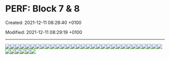 # PERF: Block 7 & 8

Created: 2021-12-11 08:28:40 +0100

Modified: 2021-12-11 08:29:19 +0100

---

![](../media/S2_01_PERF_Personalfuehrung-2-PERF--Block-7-&-8-image1.png)![](../media/S2_01_PERF_Personalfuehrung-2-PERF--Block-7-&-8-image2.png)![](../media/S2_01_PERF_Personalfuehrung-2-PERF--Block-7-&-8-image3.png)![](../media/S2_01_PERF_Personalfuehrung-2-PERF--Block-7-&-8-image4.png)![](../media/S2_01_PERF_Personalfuehrung-2-PERF--Block-7-&-8-image5.png)![](../media/S2_01_PERF_Personalfuehrung-2-PERF--Block-7-&-8-image6.png)![](../media/S2_01_PERF_Personalfuehrung-2-PERF--Block-7-&-8-image7.png)![](../media/S2_01_PERF_Personalfuehrung-2-PERF--Block-7-&-8-image8.png)![](../media/S2_01_PERF_Personalfuehrung-2-PERF--Block-7-&-8-image9.png)![](../media/S2_01_PERF_Personalfuehrung-2-PERF--Block-7-&-8-image10.png)![](../media/S2_01_PERF_Personalfuehrung-2-PERF--Block-7-&-8-image11.png)![](../media/S2_01_PERF_Personalfuehrung-2-PERF--Block-7-&-8-image12.png)![](../media/S2_01_PERF_Personalfuehrung-2-PERF--Block-7-&-8-image13.png)![](../media/S2_01_PERF_Personalfuehrung-2-PERF--Block-7-&-8-image14.png)![](../media/S2_01_PERF_Personalfuehrung-2-PERF--Block-7-&-8-image15.png)![](../media/S2_01_PERF_Personalfuehrung-2-PERF--Block-7-&-8-image16.png)![](../media/S2_01_PERF_Personalfuehrung-2-PERF--Block-7-&-8-image17.png)![](../media/S2_01_PERF_Personalfuehrung-2-PERF--Block-7-&-8-image18.png)![](../media/S2_01_PERF_Personalfuehrung-2-PERF--Block-7-&-8-image19.png)![](../media/S2_01_PERF_Personalfuehrung-2-PERF--Block-7-&-8-image20.png)![](../media/S2_01_PERF_Personalfuehrung-2-PERF--Block-7-&-8-image21.png)![](../media/S2_01_PERF_Personalfuehrung-2-PERF--Block-7-&-8-image22.png)![](../media/S2_01_PERF_Personalfuehrung-2-PERF--Block-7-&-8-image23.png)![](../media/S2_01_PERF_Personalfuehrung-2-PERF--Block-7-&-8-image24.png)![](../media/S2_01_PERF_Personalfuehrung-2-PERF--Block-7-&-8-image25.png)![](../media/S2_01_PERF_Personalfuehrung-2-PERF--Block-7-&-8-image26.png)![](../media/S2_01_PERF_Personalfuehrung-2-PERF--Block-7-&-8-image27.png)![](../media/S2_01_PERF_Personalfuehrung-2-PERF--Block-7-&-8-image28.png)![](../media/S2_01_PERF_Personalfuehrung-2-PERF--Block-7-&-8-image29.png)![](../media/S2_01_PERF_Personalfuehrung-2-PERF--Block-7-&-8-image30.png)![](../media/S2_01_PERF_Personalfuehrung-2-PERF--Block-7-&-8-image31.png)![](../media/S2_01_PERF_Personalfuehrung-2-PERF--Block-7-&-8-image32.png)![](../media/S2_01_PERF_Personalfuehrung-2-PERF--Block-7-&-8-image33.png)![](../media/S2_01_PERF_Personalfuehrung-2-PERF--Block-7-&-8-image34.png)![](../media/S2_01_PERF_Personalfuehrung-2-PERF--Block-7-&-8-image35.png)![](../media/S2_01_PERF_Personalfuehrung-2-PERF--Block-7-&-8-image36.png)![](../media/S2_01_PERF_Personalfuehrung-2-PERF--Block-7-&-8-image1.png)




































